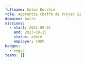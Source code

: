 ```yaml
---
fullname: Salma Bourhim
role: Apprentie Cheffe de Projet SI
domaine: Autre
missions:
  - start: 2021-09-01
    end: 2023-09-15
    status: admin
    employer: SNDV
badges:
  - segur
teams: []
---
```

